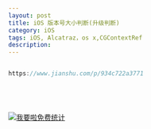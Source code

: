 ```yaml
---
layout: post
title: iOS 版本号大小判断(升级判断)
category: iOS
tags: iOS, Alcatraz，os x,CGContextRef
description:
---
```



```javascript

https://www.jianshu.com/p/934c722a3771






```









<script language="javascript" type="text/javascript" src="//js.users.51.la/19176892.js"></script>
<noscript><a href="//www.51.la/?19176892" target="_blank"><img alt="&#x6211;&#x8981;&#x5566;&#x514D;&#x8D39;&#x7EDF;&#x8BA1;" src="//img.users.51.la/19176892.asp" style="border:none" /></a></noscript>


